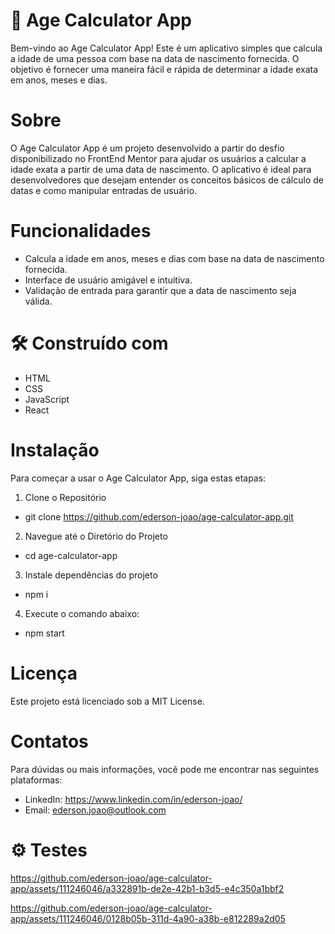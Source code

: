# :rocket: Age Calculator App
Bem-vindo ao Age Calculator App! Este é um aplicativo simples que calcula a idade de uma pessoa com base na data de nascimento fornecida. O objetivo é fornecer uma maneira fácil e rápida de determinar a idade exata em anos, meses e dias.

# Sobre
O Age Calculator App é um projeto desenvolvido a partir do desfio disponibilizado no FrontEnd Mentor para ajudar os usuários a calcular a idade exata a partir de uma data de nascimento. O aplicativo é ideal para desenvolvedores que desejam entender os conceitos básicos de cálculo de datas e como manipular entradas de usuário.

# Funcionalidades
* Calcula a idade em anos, meses e dias com base na data de nascimento fornecida.
* Interface de usuário amigável e intuitiva.
* Validação de entrada para garantir que a data de nascimento seja válida.

# :hammer_and_wrench: Construído com
* HTML
* CSS 
* JavaScript
* React

# Instalação
Para começar a usar o Age Calculator App, siga estas etapas:

1. Clone o Repositório
* git clone https://github.com/ederson-joao/age-calculator-app.git

2. Navegue até o Diretório do Projeto
* cd age-calculator-app

3. Instale dependências do projeto
* npm i

4. Execute o comando abaixo:
* npm start

# Licença
Este projeto está licenciado sob a MIT License.

# Contatos
Para dúvidas ou mais informações, você pode me encontrar nas seguintes plataformas:

* LinkedIn: https://www.linkedin.com/in/ederson-joao/
* Email: ederson.joao@outlook.com

# :gear: Testes

https://github.com/ederson-joao/age-calculator-app/assets/111246046/a332891b-de2e-42b1-b3d5-e4c350a1bbf2

https://github.com/ederson-joao/age-calculator-app/assets/111246046/0128b05b-311d-4a90-a38b-e812289a2d05

